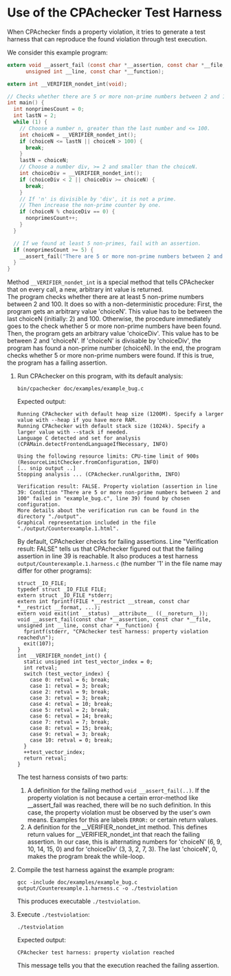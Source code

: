<!--
This file is part of CPAchecker,
a tool for configurable software verification:
https://cpachecker.sosy-lab.org

SPDX-FileCopyrightText: 2007-2020 Dirk Beyer <https://www.sosy-lab.org>

SPDX-License-Identifier: Apache-2.0
-->

# Use of the CPAchecker Test Harness

When CPAchecker finds a property violation, it tries to generate a test harness
that can reproduce the found violation through test execution.

We consider this example program:

```c
extern void __assert_fail (const char *__assertion, const char *__file,
      unsigned int __line, const char *__function);

extern int __VERIFIER_nondet_int(void);

// Checks whether there are 5 or more non-prime numbers between 2 and 100.
int main() {
  int nonprimesCount = 0;
  int lastN = 2;
  while (1) {
    // Choose a number n, greater than the last number and <= 100.
    int choiceN = __VERIFIER_nondet_int();
    if (choiceN <= lastN || choiceN > 100) {
      break;
    }
    lastN = choiceN;
    // Choose a number div, >= 2 and smaller than the choiceN.
    int choiceDiv = __VERIFIER_nondet_int();
    if (choiceDiv < 2 || choiceDiv >= choiceN) {
      break;
    }
    // If 'n' is divisible by 'div', it is not a prime.
    // Then increase the non-prime counter by one.
    if (choiceN % choiceDiv == 0) {
      nonprimesCount++;
    }
  }

  // If we found at least 5 non-primes, fail with an assertion.
  if (nonprimesCount >= 5) {
    __assert_fail("There are 5 or more non-prime numbers between 2 and 100", "example_bug.c", 39, "main");
  }
}
```

Method `__VERIFIER_nondet_int` is a special method that tells CPAchecker
that on every call, a new, arbitrary int value is returned.  
The program checks whether there are at least 5 non-prime numbers between
2 and 100.
It does so with a non-deterministic procedure:
First, the program gets an arbitrary value 'choiceN'.
This value has to be between the last choiceN (initially: 2)
and 100. Otherwise, the procedure immediately goes to the check
whether 5 or more non-prime numbers have been found.
Then, the program gets an arbitrary value 'choiceDiv'.
This value has to be between 2 and 'choiceN'.
If 'choiceN' is divisable by 'choiceDiv',
the program has found a non-prime number (choiceN).
In the end, the program checks whether 5 or more non-prime numbers were found.
If this is true, the program has a failing assertion.

1. Run CPAchecker on this program, with its default analysis:
    ```
    bin/cpachecker doc/examples/example_bug.c
    ```
    Expected output:
    ```
    Running CPAchecker with default heap size (1200M). Specify a larger value with --heap if you have more RAM.
    Running CPAchecker with default stack size (1024k). Specify a larger value with --stack if needed.
    Language C detected and set for analysis (CPAMain.detectFrontendLanguageIfNecessary, INFO)
    
    Using the following resource limits: CPU-time limit of 900s (ResourceLimitChecker.fromConfiguration, INFO)
    [.. snip output ..]
    Stopping analysis ... (CPAchecker.runAlgorithm, INFO)
    
    Verification result: FALSE. Property violation (assertion in line 39: Condition "There are 5 or more non-prime numbers between 2 and 100" failed in "example_bug.c", line 39) found by chosen configuration.
    More details about the verification run can be found in the directory "./output".
    Graphical representation included in the file "./output/Counterexample.1.html".
    ```
    By default, CPAchecker checks for failing assertions.
    Line "Verification result: FALSE" tells us that CPAchecker figured out that
    the failing assertion in line 39 is reachable.
    It also produces a test harness `output/Counterexample.1.harness.c`
    (the number '1' in the file name may differ for other programs):
    ```
    struct _IO_FILE;
    typedef struct _IO_FILE FILE;
    extern struct _IO_FILE *stderr;
    extern int fprintf(FILE *__restrict __stream, const char *__restrict __format, ...);
    extern void exit(int __status) __attribute__ ((__noreturn__));
    void __assert_fail(const char *__assertion, const char *__file, unsigned int __line, const char *__function) {
      fprintf(stderr, "CPAchecker test harness: property violation reached\n");
      exit(107);
    }
    int __VERIFIER_nondet_int() {
      static unsigned int test_vector_index = 0;
      int retval;
      switch (test_vector_index) {
        case 0: retval = 6; break;
        case 1: retval = 3; break;
        case 2: retval = 9; break;
        case 3: retval = 3; break;
        case 4: retval = 10; break;
        case 5: retval = 2; break;
        case 6: retval = 14; break;
        case 7: retval = 7; break;
        case 8: retval = 15; break;
        case 9: retval = 3; break;
        case 10: retval = 0; break;
      }
      ++test_vector_index;
      return retval;
    }
    ```
    The test harness consists of two parts:
    1. A definition for the failing method `void __assert_fail(..)`.
       If the property violation is not because a certain error-method like __assert_fail was reached,
       there will be no such definition. In this case, the property violation must be observed by the user's own means.
       Examples for this are labels `ERROR:` or certain return values.
    2. A definition for the __VERIFIER_nondet_int method.
        This defines return values for __VERIFIER_nondet_int
        that reach the failing assertion.
        In our case, this is alternating numbers for 'choiceN' (6, 9, 10, 14, 15, 0)
        and for 'choiceDiv' (3, 3, 2, 7, 3).
        The last 'choiceN', 0, makes the program break the while-loop.

2. Compile the test harness against the example program:
    ```
    gcc -include doc/examples/example_bug.c output/Counterexample.1.harness.c -o ./testviolation
    ```
    This produces executable `./testviolation`.

3. Execute `./testviolation`:
    ```
    ./testviolation
    ```
    Expected output:
    ```
    CPAchecker test harness: property violation reached
    ```
    
    This message tells you that the execution reached the failing assertion.

